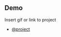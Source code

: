 ## Demo
Insert gif or link to project
- [@project](https://abdarheemfarhen.github.io/yyyyyyyy/frist.html)


